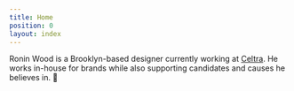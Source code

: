 ```yaml
---
title: Home
position: 0
layout: index
---
```


Ronin Wood is a Brooklyn-based designer currently working at <a href="http://celtra.com">Celtra</a>. He works in-house for brands while also supporting candidates and causes he believes in. 🌹